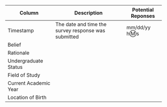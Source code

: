 | Column | Description | Potential Reponses |
| --- | --- | --- |
| Timestamp | The date and time the survey response was submitted | mm/dd/yy h:m:s | 
| Belief | | |
| Rationale | | |
| Undergraduate Status | | |
| Field of Study | | |
| Current Academic Year | | |
| Location of Birth | | |
